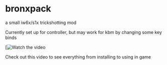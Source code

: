 # bronxpack
a small iw6x/s1x trickshotting mod

Currently set up for controller, but may work for kbm by changing some key binds

[![Watch the video](https://www.youtube.com/watch?v=vNoh7xzT2Hg)

Check out this video to see everything from installing to using in game
